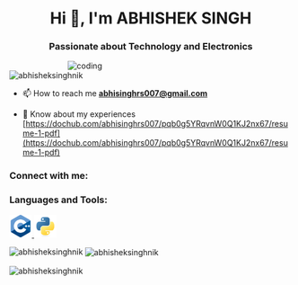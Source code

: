 <h1 align="center">Hi 👋, I'm ABHISHEK SINGH</h1>
<h3 align="center">Passionate about Technology and Electronics</h3>
<img align="right" alt="coding" width="400" src="https://www.lambdatest.com/resources/images/news24.gif">
<p align="left"> <img src="https://komarev.com/ghpvc/?username=abhisheksinghnik&label=Profile%20views&color=0e75b6&style=flat" alt="abhisheksinghnik" /> </p>

- 📫 How to reach me **abhisinghrs007@gmail.com**

- 📄 Know about my experiences [https://dochub.com/abhisinghrs007/pqb0g5YRqvnW0Q1KJ2nx67/resume-1-pdf](https://dochub.com/abhisinghrs007/pqb0g5YRqvnW0Q1KJ2nx67/resume-1-pdf)

<h3 align="left">Connect with me:</h3>
<p align="left">
</p>

<h3 align="left">Languages and Tools:</h3>
<p align="left"> <a href="https://www.w3schools.com/cpp/" target="_blank" rel="noreferrer"> <img src="https://raw.githubusercontent.com/devicons/devicon/master/icons/cplusplus/cplusplus-original.svg" alt="cplusplus" width="40" height="40"/> </a> <a href="https://www.python.org" target="_blank" rel="noreferrer"> <img src="https://raw.githubusercontent.com/devicons/devicon/master/icons/python/python-original.svg" alt="python" width="40" height="40"/> </a> </p>

<p><img align="left" src="https://github-readme-stats.vercel.app/api/top-langs?username=abhisheksinghnik&show_icons=true&locale=en&layout=compact" alt="abhisheksinghnik" /></p>

<p>&nbsp;<img align="center" src="https://github-readme-stats.vercel.app/api?username=abhisheksinghnik&show_icons=true&locale=en" alt="abhisheksinghnik" /></p>

<p><img align="center" src="https://github-readme-streak-stats.herokuapp.com/?user=abhisheksinghnik&" alt="abhisheksinghnik" /></p>
